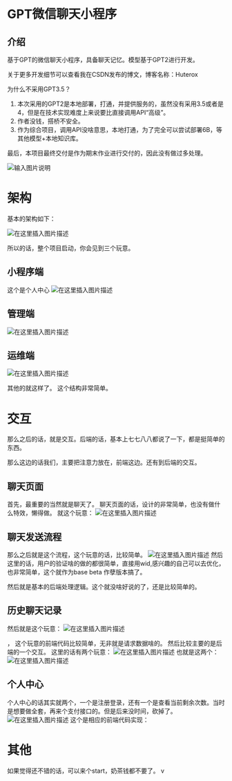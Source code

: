 
# GPT微信聊天小程序

## 介绍

基于GPT的微信聊天小程序，具备聊天记忆。模型基于GPT2进行开发。

关于更多开发细节可以查看我在CSDN发布的博文，博客名称：Huterox

为什么不采用GPT3.5？

1. 本次采用的GPT2是本地部署，打通，并提供服务的，虽然没有采用3.5或者是4，但是在技术实现难度上来说要比直接调用API“高级”。
2. 作者没钱，搭桥不安全。
3. 作为综合项目，调用API没啥意思，本地打通，为了完全可以尝试部署6B，等其他模型+本地知识库。

最后，本项目最终交付是作为期末作业进行交付的，因此没有做过多处理。


![输入图片说明](https://img-blog.csdnimg.cn/ffb36bb5a41b4045b02c9832479f0784.png)
# 架构

基本的架构如下：

![在这里插入图片描述](https://img-blog.csdnimg.cn/75be5ab1f9c84f8f95d85b65f3691dff.png)

所以的话，整个项目启动，你会见到三个玩意。

## 小程序端
这个是个人中心
![在这里插入图片描述](https://img-blog.csdnimg.cn/c7da69dbd60d433c864abbcf45bb1d82.png)
## 管理端
![在这里插入图片描述](https://img-blog.csdnimg.cn/ce1bd5a04bf64dd2839718fba8909a54.png)
## 运维端
![在这里插入图片描述](https://img-blog.csdnimg.cn/515a923e277f489982e122306ba9ff13.png)

其他的就这样了。
这个结构非常简单。

# 交互
那么之后的话，就是交互。后端的话，基本上七七八八都说了一下，都是挺简单的东西。

那么这边的话我们，主要把注意力放在，前端这边。还有到后端的交互。

## 聊天页面
首先，最重要的当然就是聊天了。
聊天页面的话，设计的非常简单，也没有做什么特效，懒得做。
就这个玩意：
![在这里插入图片描述](https://img-blog.csdnimg.cn/46f5638683284c66ae1dd3566fc567da.png)


## 聊天发送流程
那么之后就是这个流程，这个玩意的话，比较简单。
![在这里插入图片描述](https://img-blog.csdnimg.cn/ffb36bb5a41b4045b02c9832479f0784.png)
然后这里的话，用户的验证啥的做的都很简单，直接用wid,感兴趣的自己可以去优化，也非常简单，这个就作为base beta 作孽版本搞了。

然后就是基本的后端处理逻辑。这个就没啥好说的了，还是比较简单的。

## 历史聊天记录
然后就是这个玩意：
![在这里插入图片描述](https://img-blog.csdnimg.cn/785146279d604d18b4e8f54248c4c959.png)


，
这个玩意的前端代码比较简单，无非就是请求数据啥的。
然后比较主要的是后端的一个交互。
这里的话有两个玩意：
![在这里插入图片描述](https://img-blog.csdnimg.cn/d0271a95380040ce919ce49b57896a62.png)
也就是这两个：
![在这里插入图片描述](https://img-blog.csdnimg.cn/cb30cd0042b94bd09023620adc82734f.png)
## 个人中心
个人中心的话其实就两个，一个是注册登录，还有一个是查看当前剩余次数。当时是想要做全套，再来个支付接口的。但是后来没时间，砍掉了。
![在这里插入图片描述](https://img-blog.csdnimg.cn/bf13d4ff3af0451fa1422f0f819b28b1.png)
这个是相应的前端代码实现：

# 其他
如果觉得还不错的话，可以来个start，奶茶钱都不要了。
v